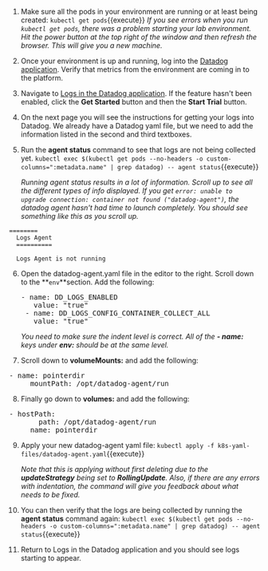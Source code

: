 1. Make sure all the pods in your environment are running or at least being created:
   `kubectl get pods`{{execute}}
   _If you see errors when you run `kubectl get pods`, there was a problem starting your lab environment. Hit the power button at the top right of the window and then refresh the browser. This will give you a new machine._

2. Once your environment is up and running, log into the <a href="https://app.datadoghq.com" target="_datadog">Datadog application</a>. Verify that metrics from the environment are coming in to the platform.

3. Navigate to <a href="https://app.datadoghq.com/logs" target="_datadog">Logs in the Datadog application</a>. If the feature hasn't been enabled, click the **Get Started** button and then the **Start Trial** button.

4. On the next page you will see the instructions for getting your logs into Datadog. We already have a Datadog yaml file, but we need to add the information listed in the second and third textboxes.

5. Run the **agent status** command to see that logs are not being collected yet.
   `kubectl exec $(kubectl get pods --no-headers -o custom-columns=":metadata.name" | grep datadog) -- agent status`{{execute}}

   _Running agent status results in a lot of information. Scroll up to see all the different types of info displayed. If you get `error: unable to upgrade connection: container not found ("datadog-agent")`, the datadog agent hasn't had time to launch completely. You should see something like this as you scroll up._

  <pre><code>========
  Logs Agent
  ==========

  Logs Agent is not running</code></pre>

6. Open the datadog-agent.yaml file in the editor to the right. Scroll down to the **`env`**section. Add the following:

   <pre class="file" data-target="clipboard">- name: DD_LOGS_ENABLED
      value: "true"
    - name: DD_LOGS_CONFIG_CONTAINER_COLLECT_ALL
      value: "true"
   </pre>

   _You need to make sure the indent level is correct. All of the **- name:** keys under **env:** should be at the same level._

7. Scroll down to **volumeMounts:** and add the following:

  <pre class="file" data-target="clipboard">- name: pointerdir
     mountPath: /opt/datadog-agent/run</pre>

8. Finally go down to **volumes:** and add the following:

  <pre class="file" data-target="clipboard">- hostPath:
       path: /opt/datadog-agent/run
     name: pointerdir</pre>

9. Apply your new datadog-agent yaml file:
   `kubectl apply -f k8s-yaml-files/datadog-agent.yaml`{{execute}}

   _Note that this is applying without first deleting due to the **updateStrategy** being set to **RollingUpdate**. Also, if there are any errors with indentation, the command will give you feedback about what needs to be fixed._

10. You can then verify that the logs are being collected by running the **agent status** command again:
    `kubectl exec $(kubectl get pods --no-headers -o custom-columns=":metadata.name" | grep datadog) -- agent status`{{execute}}

11. Return to Logs in the Datadog application and you should see logs starting to appear.
